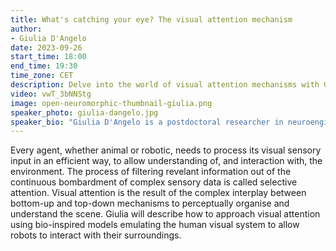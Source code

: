 ```yaml
---
title: What's catching your eye? The visual attention mechanism
author: 
- Giulia D'Angelo
date: 2023-09-26
start_time: 18:00
end_time: 19:30
time_zone: CET
description: Delve into the world of visual attention mechanisms with Giulia D'Angelo as she explores the interplay of bottom-up and top-down processes, offering insights into bio-inspired models for enhanced robotic perception and interaction.
video: vwT_3bNNStg
image: open-neuromorphic-thumbnail-giulia.png
speaker_photo: giulia-dangelo.jpg
speaker_bio: "Giulia D'Angelo is a postdoctoral researcher in neuroengineering in the EDPR laboratory at the Italian Institute of Technology. She obtained a B.Sc. in biomedical engineering and an M.Sc. in neuroengineering, developing a neuromorphic visual system at the King's College of London. She successfully defended her Ph.D. VIVA in 2022 at the university of Manchester, proposing a biologically plausible model for event-driven saliency-based visual attention. She is currently working on bio-inspired visual algorithms exploiting neuromorphic platforms."
---
```


Every agent, whether animal or robotic, needs to process its visual sensory input in an efficient way, to allow understanding of, and interaction with, the environment. The process of filtering revelant information out of the continuous bombardment of complex sensory data is called selective attention. Visual attention is the result of the complex interplay between bottom-up and top-down mechanisms to perceptually organise and understand the scene. Giulia will describe how to approach visual attention using bio-inspired models emulating the human visual system to allow robots to interact with their surroundings.
